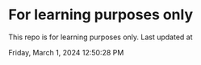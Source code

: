 # For learning purposes only
This repo is for learning purposes only.
Last updated at

Friday, March 1, 2024 12:50:28 PM

